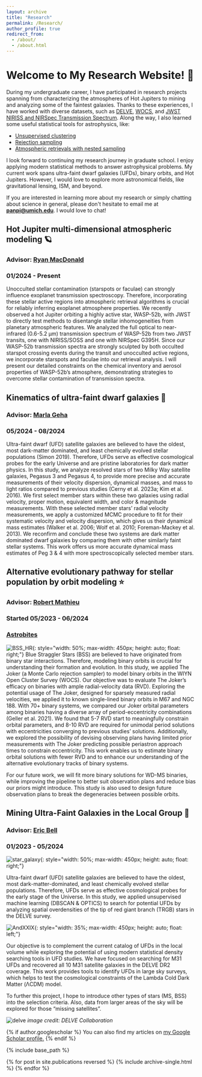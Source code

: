 ```yaml
---
layout: archive
title: "Research"
permalink: /Research/
author_profile: true
redirect_from: 
  - /about/
  - /about.html
---
```


# Welcome to My Research Website! 👋

During my undergraduate career, I have participated in research projects spanning from characterizing the atmospheres of Hot Jupiters to mining and analyzing some of the faintest galaxies. Thanks to these experiences, I have worked with diverse datasets, such as [DELVE](https://datalab.noirlab.edu/delve/), [WOCS](https://www.astro.wisc.edu/research/research-areas/stars-stellar-systems/wocs/), and [JWST NIRISS and NIRSpec Transmission Spectrum](https://www.stsci.edu/jwst/phase2-public/3969.pdf). Along the way, I also learned some useful statistical tools for astrophysics, like:
- [Unsupervised clustering](https://scikit-learn.org/stable/modules/clustering.html#clustering)
- [Rejection sampling](https://thejoker.readthedocs.io/en/latest/index.html)
- [Atmospheric retrievals with nested sampling](https://poseidon-retrievals.readthedocs.io/en/latest/index.html#)

I look forward to continuing my research journey in graduate school. I enjoy applying modern statistical methods to answer astrophysical problems. My current work spans ultra-faint dwarf galaxies (UFDs), binary orbits, and Hot Jupiters. However, I would love to explore more astronomical fields, like gravitational lensing, ISM, and beyond. 

If you are interested in learning more about my research or simply chatting about science in general, please don't hesitate to email me at **panpi@umich.edu**.  I would love to chat!


## Hot Jupiter multi-dimensional atmospheric modeling 🪐
### Advisor: [Ryan MacDonald](https://distantworlds.space/)
### 01/2024 - Present

<!---
We observed the hot Jupiter WASP-52b with JWST as part of a Cycle 2 Program aiming to measure differences between the east and west limbs of the planet. We analyzed the chemical composition, temperature, and cloud properties on each side of the planet. The science goals of this project are:
1. Measure the chemical composition of WASP-52b’s atmosphere using a Bayesian atmospheric retrieval code.
2. Identify whether a 2D atmospheric model is preferred over a 1D model, and if so, quantify differences between the morning and evening terminators (west and east). 
3. Investigate and correct for the influence of unocculted starspots on WASP-52b’s JWST transmission spectrum. 
-->

Unocculted stellar contamination (starspots or faculae) can strongly influence exoplanet transmission spectroscopy. Therefore, incorporating these stellar active regions into atmospheric retrieval algorithms is crucial for reliably inferring exoplanet atmosphere properties. We recently observed a hot Jupiter orbiting a highly active star, WASP-52b, with JWST to directly test methods to disentangle stellar inhomogeneities from planetary atmospheric features. We analyzed the full optical to near-infrared (0.6-5.2 μm) transmission spectrum of WASP-52b from two JWST transits, one with NIRISS/SOSS and one with NIRSpec G395H. Since our WASP-52b transmission spectra are strongly sculpted by both occulted starspot crossing events during the transit and unocculted active regions, we incorporate starspots and faculae into our retrieval analysis. I will present our detailed constraints on the chemical inventory and aerosol properties of WASP-52b’s atmosphere, demonstrating strategies to overcome stellar contamination of transmission spectra. 


## Kinematics of ultra-faint dwarf galaxies 🌌
### Advisor: [Marla Geha](http://www.astro.yale.edu/mgeha/)
### 05/2024 - 08/2024
Ultra-faint dwarf (UFD) satellite galaxies are believed to have the oldest, most dark-matter dominated, and least chemically evolved stellar populations (Simon 2019). Therefore, UFDs serve as effective cosmological probes for the early Universe and are pristine laboratories for dark matter physics. In this study, we analyze resolved stars of two Milky Way satellite galaxies, Pegasus 3 and Pegasus 4, to provide more precise and accurate measurements of their velocity dispersion, dynamical masses, and mass to light ratios compared to previous studies (Cerny et al. 2023a; Kim et al. 2016). We first select member stars within these two galaxies using radial velocity, proper motion, equivalent width, and color & magnitude measurements. With these selected member stars’ radial velocity measurements, we apply a customized MCMC procedure to fit for their systematic velocity and velocity dispersion, which gives us their dynamical mass estimates (Walker et al. 2006; Wolf et al. 2010; Foreman-Mackey et al. 2013). We reconfirm and conclude these two systems are dark matter dominated dwarf galaxies by comparing them with other similarly faint stellar systems. This work offers us more accurate dynamical mass estimates of Peg 3 & 4 with more spectroscopically selected member stars.




## Alternative evolutionary pathway for stellar population by orbit modeling ⭐
### Advisor: [Robert Mathieu](https://www.astro.wisc.edu/?uw_staff=mathieu-robert)
### Started 05/2023 - 06/2024
### [Astrobites](https://astrobites.org/2024/07/03/ur-blue-stars-that-should-not-exist/)
![BSS_HR](https://yanbopanpi.github.io/yanbo_pan.github.io//images/BSS_HR.png){: style="width: 50%; max-width: 450px; height: auto; float: right;"}
Blue Straggler Stars (BSS) are believed to have originated from binary star interactions. Therefore, modeling binary orbits is crucial for understanding their formation and evolution. In this study, we applied The Joker (a Monte Carlo rejection sampler) to model binary orbits in the WIYN Open Cluster Survey (WOCS). Our objective was to evaluate The Joker’s efficacy on binaries with ample radial-velocity data (RVD). Exploring the potential usage of The Joker, designed for sparsely measured radial velocities, we applied it to known single-lined binary orbits in M67 and NGC 188. With 70+ binary systems, we compared our Joker orbital parameters among binaries having a diverse array of period-eccentricity combinations (Geller et al. 2021). We found that 5-7 RVD start to meaningfully constrain orbital parameters, and 8-10 RVD are required for unimodal period solutions with eccentricities converging to previous studies’ solutions. Additionally, we explored the possibility of devising observing plans having limited prior measurements with The Joker predicting possible periastron approach times to constrain eccentricity. This work enables us to estimate binary orbital solutions with fewer RVD and to enhance our understanding of the alternative evolutionary tracks of binary systems.

For our future work, we will fit more binary solutions for WD-MS binaries, while improving the pipeline to better suit observation plans and reduce bias our priors might introduce. This study is also used to design future observation plans to break the degeneracies between possible orbits. 

<!---
Through this research experience, I learned about rejection and MCMC sampling. Exposed to time-series radial-velocity data for the first time, I designed a custom pipeline that allows statistical comparison between our results and previous scientific results done by [Aaron M. Geller](https://arxiv.org/abs/2101.07883). I also become more familiar with using cloud computing and virtual machines. 
![binary_demo](https://yanbopanpi.github.io/yanbo_pan.github.io//images/binary_demo.jpg){: style="width: 50%; max-width: 450px; height: auto; float: left;"}
*image credit: Aaron Geller* 
!--->


## Mining Ultra-Faint Galaxies in the Local Group 🌌
### Advisor: [Eric Bell](https://sites.lsa.umich.edu/ericbell/)
### 01/2023 - 05/2024
![star_galaxy](https://yanbopanpi.github.io/yanbo_pan.github.io//images/star_galaxy_classification.png){: style="width: 50%; max-width: 450px; height: auto; float: right;"}
<!---
By analyzing the stellar spatial distribution, we try to search for potential ultra-faint dwarf (UFD) galaxies of M31 by examining stellar overdensities within the DELVE survey. We attempt to search for overdensities for horizontal branch (HB) and red giant branch stars (RGB) using Density-Based Spatial Clustering of Applications with Noise (DBSCAN). We first focused on Pegasus IV dwarf galaxy and its stellar population as a guide for designing our overdensity search pipeline. With the detected overdensities on the color-magnitude diagram, we also explore the stellar overdensities regarding their spatial distribution. 
!--->
Ultra-faint dwarf (UFD) satellite galaxies are believed to have the oldest, most dark-matter-dominated, and least chemically evolved stellar populations. Therefore, UFDs serve as effective cosmological probes for the early stage of the Universe. In this study, we applied unsupervised machine learning (DBSCAN & OPTICS) to search for potential UFDs by analyzing spatial overdensities of the tip of red giant branch (TRGB) stars in the DELVE survey. 

![AndXXIX](https://yanbopanpi.github.io/yanbo_pan.github.io//images/AndXXIX.png){: style="width: 35%; max-width: 450px; height: auto; float: left;"}
<!---
After devising the pipeline with DBSCAN, we also tried using HDBSCAN and OPTICS to test which unsupervised machine learning method yielded the best result for the UFD search. Finally, OPTICS is chosen since it recovers several UFDs of M31 with the least number of false positives. During this project, we also explore the star-galaxy separation criteria in the DELVE survey. The tip of the red giant branch selection criteria is modified based on the star-galaxy separation magnitude limit. 
!--->
Our objective is to complement the current catalog of UFDs in the local volume while exploring the potential of using modern statistical density searching tools in UFD studies. We have focused on searching for M31 UFDs and recovered all 10 M31 satellite galaxies in the DELVE DR2 coverage. This work provides tools to identify UFDs in large sky surveys, which helps to test the cosmological constraints of the Lambda Cold Dark Matter (ΛCDM) model.

<!---
Through this experience, I learned about unsupervised machine learning algorithms by dealing with large survey data. I also have a taste of astrostatistics and designed my own SQL query throughout this project. 
!--->

To further this project, I hope to introduce other types of stars (MS, BSS) into the selection criteria. Also, data from larger areas of the sky will be explored for those “missing satellites”. 

![delve](https://yanbopanpi.github.io/yanbo_pan.github.io//images/delve_dr2_footprint.png)
*image credit: DELVE Collaboration*



  




{% if author.googlescholar %}
  You can also find my articles on <u><a href="{{author.googlescholar}}">my Google Scholar profile</a>.</u>
{% endif %}

{% include base_path %}

{% for post in site.publications reversed %}
  {% include archive-single.html %}
{% endfor %}



